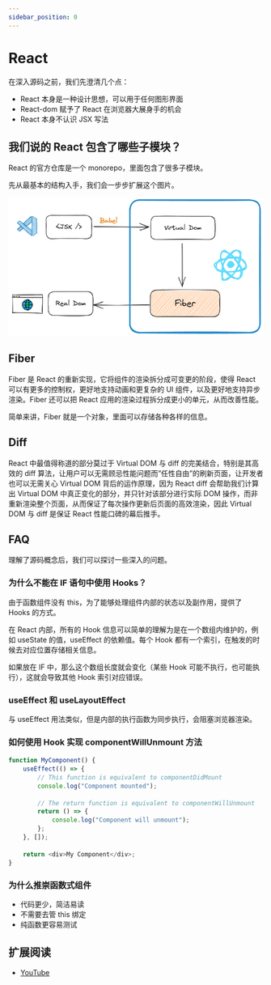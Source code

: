 ```yaml
---
sidebar_position: 0
---
```


# React

在深入源码之前，我们先澄清几个点：

-   React 本身是一种设计思想，可以用于任何图形界面
-   React-dom 赋予了 React 在浏览器大展身手的机会
-   React 本身不认识 JSX 写法

## 我们说的 React 包含了哪些子模块？

React 的官方仓库是一个 monorepo，里面包含了很多子模块。

先从最基本的结构入手，我们会一步步扩展这个图片。

![](./images//react_0.png)

## Fiber

Fiber 是 React 的重新实现，它将组件的渲染拆分成可变更的阶段，使得 React 可以有更多的控制权，更好地支持动画和更复杂的 UI 组件，以及更好地支持异步渲染。Fiber 还可以把 React 应用的渲染过程拆分成更小的单元，从而改善性能。

简单来讲，Fiber 就是一个对象，里面可以存储各种各样的信息。

## Diff

React 中最值得称道的部分莫过于 Virtual DOM 与 diff 的完美结合，特别是其高效的 diff 算法，让用户可以无需顾忌性能问题而”任性自由”的刷新页面，让开发者也可以无需关心 Virtual DOM 背后的运作原理，因为 React diff 会帮助我们计算出 Virtual DOM 中真正变化的部分，并只针对该部分进行实际 DOM 操作，而非重新渲染整个页面，从而保证了每次操作更新后页面的高效渲染，因此 Virtual DOM 与 diff 是保证 React 性能口碑的幕后推手。

## FAQ

理解了源码概念后，我们可以探讨一些深入的问题。

### 为什么不能在 IF 语句中使用 Hooks？

由于函数组件没有 this，为了能够处理组件内部的状态以及副作用，提供了 Hooks 的方式。

在 React 内部，所有的 Hook 信息可以简单的理解为是在一个数组内维护的，例如 useState 的值，useEffect 的依赖值。每个 Hook 都有一个索引，在触发的时候去对应位置存储相关信息。

如果放在 IF 中，那么这个数组长度就会变化（某些 Hook 可能不执行，也可能执行），这就会导致其他 Hook 索引对应错误。

### useEffect 和 useLayoutEffect

与 useEffect 用法类似，但是内部的执行函数为同步执行，会阻塞浏览器渲染。

### 如何使用 Hook 实现 componentWillUnmount 方法

```js
function MyComponent() {
	useEffect(() => {
		// This function is equivalent to componentDidMount
		console.log("Component mounted");

		// The return function is equivalent to componentWillUnmount
		return () => {
			console.log("Component will unmount");
		};
	}, []);

	return <div>My Component</div>;
}
```

### 为什么推崇函数式组件

-   代码更少，简洁易读
-   不需要去管 this 绑定
-   纯函数更容易测试

## 扩展阅读

* [YouTube](https://www.youtube.com/watch?v=1VVfMVQabx0)
